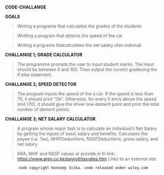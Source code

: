 **CODE-CHALLANGE**

**GOALS**
> Writing a programe that calculates the grades of the students

> Writting a program that detects the speed of the car

> Writing a prigrame thatcalculates the net salary ofan indiviual

**CHALLANGE 1; GRADE CALCULATOR**
  > The programme prompts the user to input student marks. The input should be between 0 and 100. Then output the correct gradeuing the if else statement.
  
**CHALLANGE 2; SPEED DETECTOR**
  > The program inputs the speed of the a car. If the speed is less than 70, it should print “Ok”. Otherwise, for every 5 km/s above the speed limit (70), it should give the driver one demerit point and print the total number of demerit points.

 **CHALLANGE 3; NET SALARY CALCULATOR**
 > A program whose major task is to calculate an individual’s Net Salary by getting the inputs of basic salary and benefits. Calculates the payee (i.e. Tax), NHIFDeductions, NSSFDeductions, gross salary, and net salary

>KRA, NHIF and NSSF values ar provide in th link: https://www.aren.co.ke/payroll/taxrates.htm Links to an external site.  

          code copyright Kennedy Icika. code released under wiley.com

